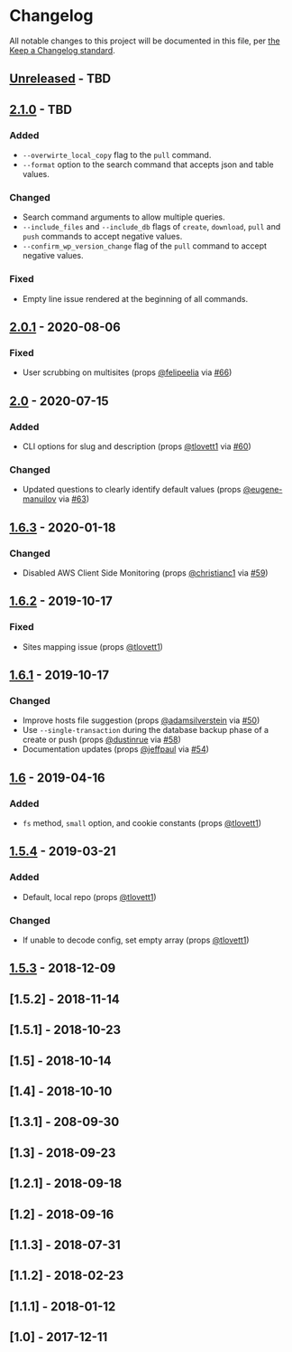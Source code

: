 # Changelog

All notable changes to this project will be documented in this file, per [the Keep a Changelog standard](http://keepachangelog.com/).

## [Unreleased] - TBD

## [2.1.0] - TBD
### Added
- `--overwirte_local_copy` flag to the `pull` command.
- `--format` option to the search command that accepts json and table values.

### Changed
- Search command arguments to allow multiple queries.
- `--include_files` and `--include_db` flags of `create`, `download`, `pull` and `push` commands to accept negative values.
- `--confirm_wp_version_change` flag of the `pull` command to accept negative values.

### Fixed
- Empty line issue rendered at the beginning of all commands.

## [2.0.1] - 2020-08-06
### Fixed
- User scrubbing on multisites (props [@felipeelia](https://github.com/felipeelia) via [#66](https://github.com/10up/wpsnapshots/pull/66))

## [2.0] - 2020-07-15
### Added
- CLI options for slug and description (props [@tlovett1](https://github.com/tlovett1) via [#60](https://github.com/10up/wpsnapshots/pull/60))

### Changed
- Updated questions to clearly identify default values (props [@eugene-manuilov](https://github.com/eugene-manuilov) via [#63](https://github.com/10up/wpsnapshots/pull/63))

## [1.6.3] - 2020-01-18
### Changed
- Disabled AWS Client Side Monitoring (props [@christianc1](https://github.com/christianc1) via [#59](https://github.com/10up/wpsnapshots/pull/59))

## [1.6.2] - 2019-10-17
### Fixed
- Sites mapping issue (props [@tlovett1](https://github.com/tlovett1))

## [1.6.1] - 2019-10-17
### Changed
- Improve hosts file suggestion (props [@adamsilverstein](https://github.com/adamsilverstein) via [#50](https://github.com/10up/wpsnapshots/pull/50))
- Use `--single-transaction` during the database backup phase of a create or push (props [@dustinrue](https://github.com/dustinrue) via [#58](https://github.com/10up/wpsnapshots/pull/58))
- Documentation updates (props [@jeffpaul](https://github.com/jeffpaul) via [#54](https://github.com/10up/wpsnapshots/pull/54))

## [1.6] - 2019-04-16
### Added
- `fs` method, `small` option, and cookie constants (props [@tlovett1](https://github.com/tlovett1))

## [1.5.4] - 2019-03-21
### Added
- Default, local repo (props [@tlovett1](https://github.com/tlovett1))

### Changed
- If unable to decode config, set empty array (props [@tlovett1](https://github.com/tlovett1))

## [1.5.3] - 2018-12-09

## [1.5.2] - 2018-11-14

## [1.5.1] - 2018-10-23

## [1.5] - 2018-10-14

## [1.4] - 2018-10-10

## [1.3.1] - 208-09-30

## [1.3] - 2018-09-23

## [1.2.1] - 2018-09-18

## [1.2] - 2018-09-16

## [1.1.3] - 2018-07-31

## [1.1.2] - 2018-02-23

## [1.1.1] - 2018-01-12

## [1.0] - 2017-12-11

[Unreleased]: https://github.com/10up/wpsnapshots/compare/2.1.0...develop
[2.1.0]: https://github.com/10up/wpsnapshots/compare/2.0.1...2.1.0
[2.0.1]: https://github.com/10up/wpsnapshots/compare/2.0...2.0.1
[2.0]: https://github.com/10up/wpsnapshots/compare/1.6.3...2.0
[1.6.3]: https://github.com/10up/wpsnapshots/compare/1.6.2...1.6.3
[1.6.2]: https://github.com/10up/wpsnapshots/compare/1.6.1...1.6.2
[1.6.1]: https://github.com/10up/wpsnapshots/compare/1.6...1.6.1
[1.6]: https://github.com/10up/wpsnapshots/compare/1.5.4...1.6
[1.5.4]: https://github.com/10up/wpsnapshots/compare/1.5.3...1.5.4
[1.5.3]: https://github.com/10up/wpsnapshots/compare/1.5.2...1.5.3

